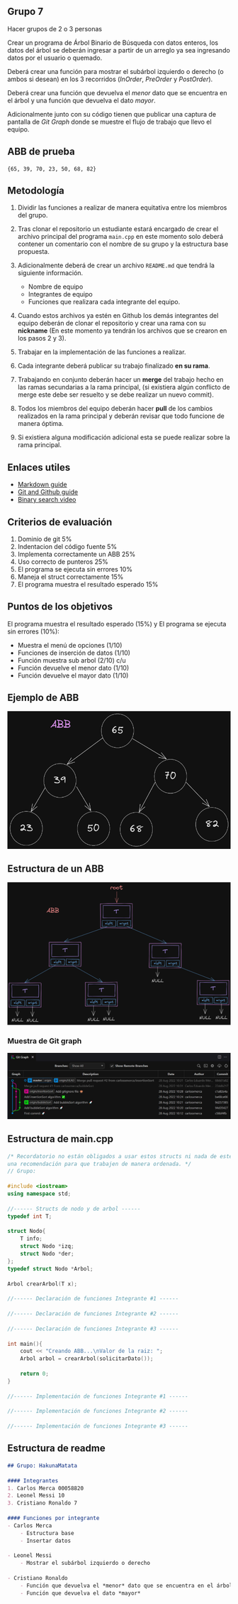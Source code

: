 ## Grupo 7
Hacer grupos de 2 o 3 personas

Crear un programa de Árbol Binario de Búsqueda con datos enteros, los datos del árbol se deberán ingresar a partir de un arreglo ya sea ingresando datos por el usuario o quemado.
 
Deberá crear una función para mostrar el subárbol izquierdo o derecho (o ambos si desean) en los 3 recorridos (*InOrder*, *PreOrder* y *PostOrder*).

Deberá crear una función que devuelva el *menor* dato que se encuentra en el árbol y una función que devuelva el dato *mayor*.

Adicionalmente junto con su código tienen que publicar una captura de pantalla de *Git Graph* donde se muestre el flujo de trabajo que llevo el equipo.

## ABB de prueba
```
{65, 39, 70, 23, 50, 68, 82}
```

## Metodología

1. Dividir las funciones a realizar de manera equitativa entre los miembros del grupo.

2. Tras clonar el repositorio un estudiante estará encargado de crear el archivo principal del programa `main.cpp` en este momento solo deberá contener un comentario con el nombre de su grupo y la estructura base propuesta.

3. Adicionalmente deberá de crear un archivo `README.md` que tendrá la siguiente información.
    - Nombre de equipo
    - Integrantes de equipo
    - Funciones que realizara cada integrante del equipo.

4. Cuando estos archivos ya estén en Github los demás integrantes del equipo deberán de clonar el repositorio y crear una rama con su **nickname** (En este momento ya tendrán los archivos que se crearon en los pasos 2 y 3).

5. Trabajar en la implementación de las funciones a realizar.

6. Cada integrante deberá publicar su trabajo finalizado **en su rama**.

7. Trabajando en conjunto deberán hacer un **merge** del trabajo hecho en las ramas secundarias a la rama principal, (si existiera algún conflicto de merge este debe ser resuelto y se debe realizar un nuevo commit).

8. Todos los miembros del equipo deberán hacer **pull** de los cambios realizados en la rama principal y deberán revisar que todo funcione de manera óptima.

9. Si existiera alguna modificación adicional esta se puede realizar sobre la rama principal.

## Enlaces utiles
- [Markdown guide](https://www.markdownguide.org/basic-syntax/)
- [Git and Github guide](https://github.com/carlosxmerca/PED2022/blob/master/Github/Guia%20github.pdf)
- [Binary search video](https://www.youtube.com/watch?v=MFhxShGxHWc)

## Criterios de evaluación
1. Dominio de git 5%
2. Indentacion del código fuente 5%
3. Implementa correctamente un ABB 25%
4. Uso correcto de punteros 25%
5. El programa se ejecuta sin errores 10%
6. Maneja el struct correctamente 15%
7. El programa muestra el resultado esperado 15%

## Puntos de los objetivos
El programa muestra el resultado esperado (15%) y
El programa se ejecuta sin errores (10%):

- Muestra el menú de opciones (1/10)
- Funciones de inserción de datos (1/10) 
- Función muestra sub arbol (2/10) c/u
- Función devuelve el menor dato (1/10)
- Función devuelve el mayor dato (1/10)

## Ejemplo de ABB
![ABB](./img/ABB_example.png)

## Estructura de un ABB
![ABB](./img/ABB_structure.png)

### Muestra de Git graph
![ABB](./img/git_graph.JPG)

## Estructura de main.cpp

```c++
/* Recordatorio no están obligados a usar estos structs ni nada de este archivo es
una recomendación para que trabajen de manera ordenada. */
// Grupo: 

#include <iostream>
using namespace std;

//------ Structs de nodo y de arbol ------
typedef int T;

struct Nodo{
    T info;
    struct Nodo *izq;
    struct Nodo *der;
};
typedef struct Nodo *Arbol;

Arbol crearArbol(T x);

//------ Declaración de funciones Integrante #1 ------

//------ Declaración de funciones Integrante #2 ------

//------ Declaración de funciones Integrante #3 ------

int main(){
    cout << "Creando ABB...\nValor de la raiz: ";
    Arbol arbol = crearArbol(solicitarDato());
    
    return 0;
}

//------ Implementación de funciones Integrante #1 ------

//------ Implementación de funciones Integrante #2 ------

//------ Implementación de funciones Integrante #3 ------
```

## Estructura de readme

```md
## Grupo: HakunaMatata

#### Integrantes
1. Carlos Merca 00058820
2. Leonel Messi 10
3. Cristiano Ronaldo 7

#### Funciones por integrante
- Carlos Merca
    - Estructura base 
    - Insertar datos

- Leonel Messi
    - Mostrar el subárbol izquierdo o derecho

- Cristiano Ronaldo
    - Función que devuelva el *menor* dato que se encuentra en el árbol
    - Función que devuelva el dato *mayor*
```